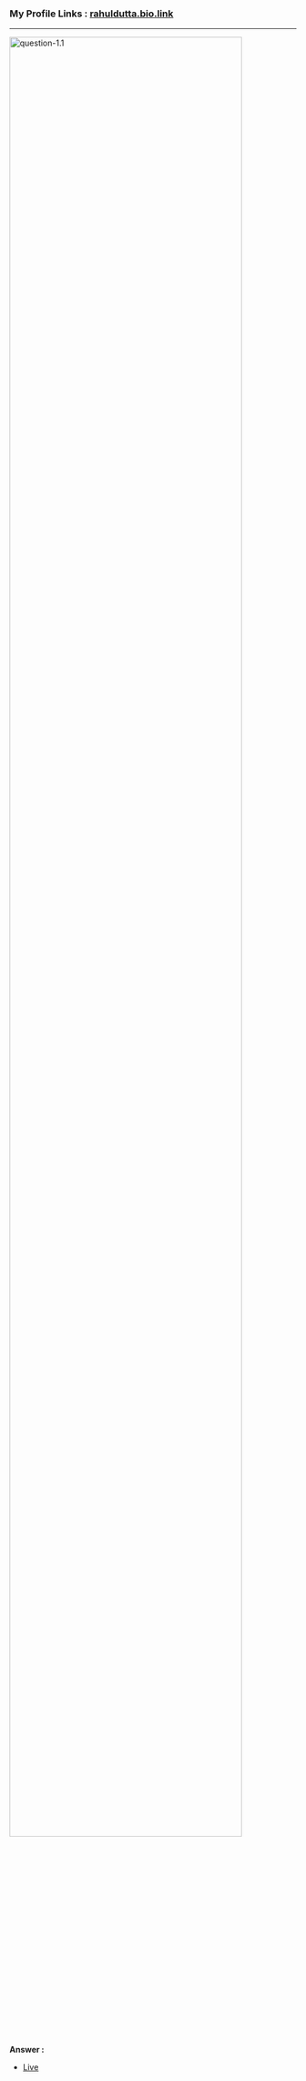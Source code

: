 ### My Profile Links : [rahuldutta.bio.link](https://rahuldutta.bio.link)

---

<!-- queestion 1  -->
<img src="https://github.com/irahuldutta02/pw-skills-fswd-2.0-assignments/assets/78687135/e85e6657-bded-4558-bcf5-16cf75424ce1" alt="question-1.1" width="90%">

__Answer :__

- [Live](https://irahuldutta02.github.io/pw-skills-fswd-2.0-assignments/002-week-02-core-html/1.1)